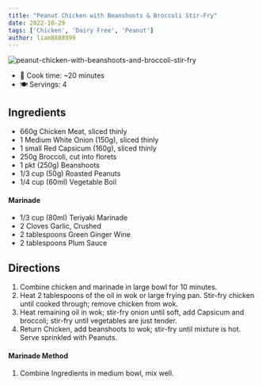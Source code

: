 ```yaml
---
title: "Peanut Chicken with Beanshoots & Broccoli Stir-Fry"
date: 2022-10-29
tags: ['Chicken', 'Dairy Free', 'Peanut']
author: liam8888999
---
```


![peanut-chicken-with-beanshoots-and-broccoli-stir-fry](/pix/peanut-chicken-with-beanshoots-and-broccoli-stir-fry.jpeg)

- 🍳 Cook time: ~20 minutes
- 🍽️  Servings: 4

## Ingredients

- 660g Chicken Meat, sliced thinly
- 1 Medium White Onion (150g), sliced thinly
- 1 small Red Capsicum (160g), sliced thinly
- 250g Broccoli, cut into florets
- 1 pkt (250g) Beanshoots
- 1/3 cup (50g) Roasted Peanuts
- 1/4 cup (60ml) Vegetable Boil

#### Marinade

- 1/3 cup (80ml) Teriyaki Marinade
- 2 Cloves Garlic, Crushed
- 2 tablespoons Green Ginger Wine
- 2 tablespoons Plum Sauce

## Directions

1. Combine chicken and marinade in large bowl for 10 minutes.
2. Heat 2 tablespoons of the oil in wok or large frying pan. Stir-fry chicken until cooked through; remove chicken from wok.
3. Heat remaining oil in wok; stir-fry onion until soft, add Capsicum and broccoli; stir-fry until vegetables are just tender.
4. Return Chicken, add beanshoots to wok; stir-fry until mixture is hot. Serve sprinkled with Peanuts.

#### Marinade Method

1. Combine Ingredients in medium bowl, mix well.
